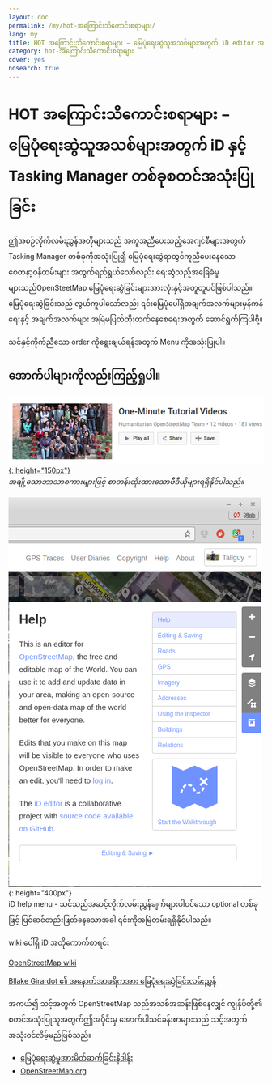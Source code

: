 ```yaml
---
layout: doc
permalink: /my/hot-အကြောင်းသိကောင်းစရာများ/
lang: my
title: HOT အကြောင်းသိကောင်းစရာများ − မြေပုံရေးဆွဲသူအသစ်များအတွက် iD editor အသုံးပြုမှုစတင်ခြင်း
category: hot-အကြောင်းသိကောင်းစရာများ
cover: yes
nosearch: true
---
```


HOT အကြောင်းသိကောင်းစရာများ − မြေပုံရေးဆွဲသူအသစ်များအတွက် iD နှင့် Tasking Manager တစ်ခုစတင်အသုံးပြုခြင်း
================

ဤအစဉ်လိုက်လမ်းညွှန်အတိုများသည် အကူအညီပေးသည့်အေဂျင်စီများအတွက် Tasking Manager တစ်ခုကိုအသုံးပြု၍ မြေပုံရေးဆွဲရာတွင်ကူညီပေးနေသော စေတနာ့ဝန်ထမ်းများ အတွက်ရည်ရွယ်သော်လည်း ရေ:ဆွဲသည့်အခြေခံမူများသည်OpenSteetMap မြေပုံရေးဆွဲခြင်းများအားလုံးနှင့်အတူတူပင်ဖြစ်ပါသည်။ မြေပုံရေ:ဆွဲခြင်းသည် လွယ်ကူပါသော်လည်း ၎င်းမြေပုံပေါ်ရှိအချက်အလက်များမှန်ကန်ရေးနှင့် အချက်အလက်များ အမြဲမပြတ်တိုးတက်နေစေရေးအတွက် ဆောင်ရွက်ကြပါစို့။

သင်နှင့်ကိုက်ညီသော order ကိုရွေးချယ်ရန်အတွက် Menu ကိုအသုံးပြုပါ။  

အောက်ပါများကိုလည်းကြည့်ရှုပါ။  
---------

[![one-mnute-tutorial-videos]{: height="150px"}](https://www.youtube.com/playlist?list=PLb9506_-6FMHZ3nwn9heri3xjQKrSq1hN "Humanitarian OpenStreetMap Team - တစ်မိနစ်စာ ဗီဒီယိုသင်ခန်းစာများ")  
*အချို့သောဘာသာစကားများဖြင့် စာတန်းထိုးထားသောဗီဒီယိုများရရှိနိုင်ပါသည်။*  

![iD help]{: height="400px"}  
iD help menu - သင်သည်အဆင့်လိုက်လမ်းညွှန်ချက်များပါဝင်သော optional တစ်ခုဖြင့် ပြင်ဆင်တည်းဖြတ်နေသောအခါ ၎င်းကိုအမြဲတမ်းရရှိနိုင်ပါသည်။    
  
[wiki ပေါ်ရှိ iD အတိုကောက်စာရင်း](https://wiki.openstreetmap.org/wiki/ID/Shortcuts)  

[OpenStreetMap wiki](https://wiki.openstreetmap.org/wiki/Main_Page)  

[Bllake Girardot ၏ အနောက်အာဖရိကအား မြေပုံရေးဆွဲခြင်းလမ်းညွှန်](https://wiki.openstreetmap.org/wiki/User:Bgirardot/West_African_HOT_Mapping_Tips)  

အကယ်၍ သင့်အတွက် OpenStreetMap သည်အသစ်အဆန်းဖြစ်နေလျှင် ကျွန်ုပ်တို့၏ စတင်အသုံးပြုသူအတွက်ဤအပိုင်းမှ အောက်ပါသင်ခန်းစာများသည် သင့်အတွက်အသုံးဝင်လိမ့်မည်ဖြစ်သည်။  

-  [မြေပုံရေးဆွဲမှုအားမိတ်ဆက်ခြင်းနိဒါန်း](/my/beginner/introduction/)  
-  [OpenStreetMap.org](/my/beginner/start-osm/)



[HOT logo with text]:/images/hot-tips/Hot_logo_with_text.svg
[iD help]:/images/hot-tips/iD-help.png "iD help menu - သင်သည်အဆင့်လိုက်လမ်းညွှန်ချက်များပါဝင်သော optional တစ်ခုဖြင့် ပြင်ဆင်တည်းဖြတ်နေသောအခါ ၎င်းကိုအမြဲတမ်းရရှိနိုင်ပါသည်။"
[one-mnute-tutorial-videos]: /images/hot-tips/one-mnute-tutorial-videos.png "Humanitarian OpenStreetMap Team တစ်မိနစ်စာ ဗီဒီယိုသင်ခန်းစာများ"